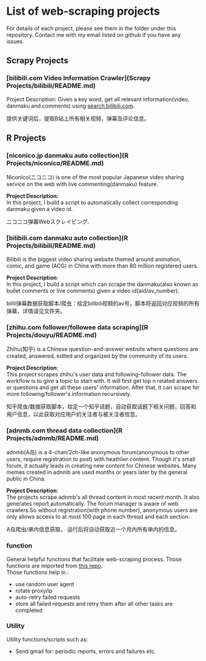 # List of web-scraping projects

For details of each project, please see them in the folder under this repository. Contact me with my email listed on github if you have any issues.

## Scrapy Projects

### [bilibili.com Video Information Crawler](Scrapy Projects/bilibili/README.md)
Project Description:
Given a key word, get all relevant information(video, danmaku and comments) using [search.bilibili.com](https://search.bilibili.com/).

提供关键词后，提取B站上所有相关视频，弹幕及评论信息。

## R Projects

### [niconico.jp danmaku auto collection](R Projects/niconico/README.md)

Niconico(ニコニコ) is one of the most popular Japanese video sharing service on the web with live commenting(danmaku) feature.

**Project Description:**  
In this project, I build a script to automatically collect corresponding danmaku given a video id.

ニコニコ弾幕Webスクレイピング.

### [bilibili.com danmaku auto collection](R Projects/bilibili/README.md)

Bilibili is the biggest video sharing website themed around animation, comic, and game (ACG) in China with more than 80 million registered users.

**Project Description**:    
In this project, I build a script which can scrape the danmaku(also known as bullet comments or live comments) given a video id(aid/av_number).

bilili弹幕数据获取脚本/爬虫：给定bilibili视频的av号，脚本将返回对应视频的所有弹幕，详情请见文件夹。

### [zhihu.com follower/followee data scraping](R Projects/douyu/README.md)

Zhihu(知乎) is a Chinese question-and-answer website where questions are created, answered, edited and organized by the community of its users. 

**Project Description**:  
This project scrapes zhihu's user data and following-follower data. The workflow is to give a topic to start with. It will first get top n related answers or questions and get all these users' information. After that, it can scrape for more following/follower's information recursively.

知乎爬虫/数据获取脚本，给定一个知乎话题，自动获取话题下相关问题，回答和用户信息，以此获取对应用户的关注者与被关注者信息。

### [adnmb.com thread data collection](R Projects/adnmb/README.md)

adnmb(A岛) is a 4-chan/2ch-like anonymous forum(anonymous to other users, require registration to post) with heathlier content. Though it's small forum, it actually leads in creating new content for Chinese websites. Many memes created in adnmb are used months or years later by the general public in China.

**Project Description**:   
The projects scrape adnmb's all thread content in most recent month. It also generates report automatically. The forum manager is aware of web crawlers.So without registration(with phone number), anonymous users are only allows access to at most 100 page in each thread and each section.

A岛爬虫/串内信息获取， 运行后将自动获取近一个月内所有串内的信息。

### function

General helpful functions that facilitate web-scraping process. Those functions are imported from [this repo](https://github.com/yusuzech/r-web-scraping-template).  
Those functions help in :    
* use random user agent
* rotate proxy/ip
* auto-retry failed requests
* store all failed requests and retry them after all other tasks are completed

### Utility

Utility functions/scripts such as:  

* Send gmail for: periodic reports, errors and failures etc.

